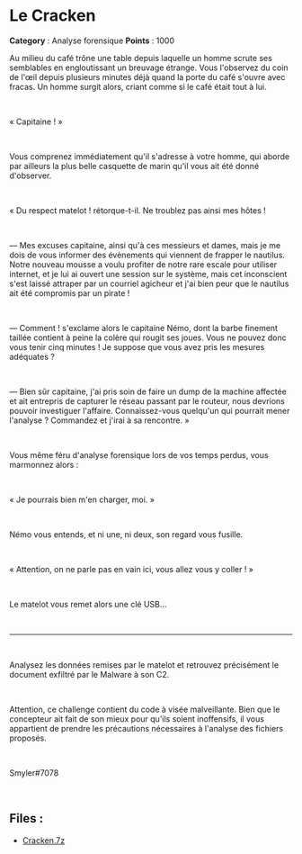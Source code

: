 # Le Cracken

**Category** : Analyse forensique
**Points** : 1000

Au milieu du café trône une table depuis laquelle un homme scrute ses semblables en engloutissant un breuvage étrange. Vous l'observez du coin de l'œil depuis plusieurs minutes déjà quand la porte du café s'ouvre avec fracas. Un homme surgit alors, criant comme si le café était tout à lui. 
<p class="space">&nbsp;</p>
« Capitaine ! »
<p class="space">&nbsp;</p>
Vous comprenez immédiatement qu'il s'adresse à votre homme, qui aborde par ailleurs la plus belle casquette de marin qu'il vous ait été donné d'observer.
<p class="space">&nbsp;</p>
« Du respect matelot ! rétorque-t-il. Ne troublez pas ainsi mes hôtes !
<p class="space">&nbsp;</p>
— Mes excuses capitaine, ainsi qu'à ces messieurs et dames, mais je me dois de vous informer des évènements qui viennent de frapper le nautilus. Notre nouveau mousse a voulu profiter de notre rare escale pour utiliser internet, et je lui ai ouvert une session sur le système, mais cet inconscient s'est laissé attraper par un courriel agicheur et j'ai bien peur que le nautilus ait été compromis par un pirate !
<p class="space">&nbsp;</p>
— Comment ! s'exclame alors le capitaine Némo, dont la barbe finement taillée contient à peine la colère qui rougit ses joues. Vous ne pouvez donc vous tenir cinq minutes ! Je suppose que vous avez pris les mesures adéquates ?
<p class="space">&nbsp;</p>
— Bien sûr capitaine, j'ai pris soin de faire un dump de la machine affectée et ait entrepris de capturer le réseau passant par le routeur, nous devrions pouvoir investiguer l'affaire. Connaissez-vous quelqu'un qui pourrait mener l'analyse ? Commandez et j'irai à sa rencontre. »
<p class="space">&nbsp;</p>
Vous même féru d'analyse forensique lors de vos temps perdus, vous marmonnez alors :
<p class="space">&nbsp;</p>
« Je pourrais bien m'en charger, moi. »
<p class="space">&nbsp;</p>
Némo vous entends, et ni une, ni deux, son regard vous fusille. 
<p class="space">&nbsp;</p>
« Attention, on ne parle pas en vain ici, vous allez vous y coller ! »
<p class="space">&nbsp;</p>
Le matelot vous remet alors une clé USB...

<p class="space">&nbsp;</p>

***

<p class="space">&nbsp;</p>

Analysez les données remises par le matelot et retrouvez précisément le document exfiltré par le Malware à son C2.

<p class="space">&nbsp;</p>

<p class="alert alert-danger">Attention, ce challenge contient du code à visée malveillante. Bien que le concepteur ait fait de son mieux pour qu'ils soient inoffensifs, il vous appartient de prendre les précautions nécessaires à l'analyse des fichiers proposés.</p>

<div class="checksum" data-type="MD5" data-file="Cracken.7z" data-hash="28356457d3263a074dcc90846d766f07"></div>

<p class="space">&nbsp;</p>

<div class="author">Smyler#7078</div>

<p class="space">&nbsp;</p>

## Files : 
 - [Cracken.7z](./Cracken.7z)


